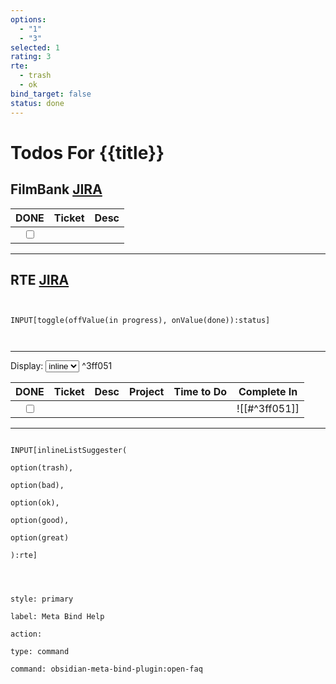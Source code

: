 ```yaml
---
options:
  - "1"
  - "3"
selected: 1
rating: 3
rte:
  - trash
  - ok
bind_target: false
status: done
---
```


# Todos For {{title}}

## FilmBank [JIRA](https://fincons.atlassian.net/jira/software/projects/DDS/boards/9/timeline)

|                     DONE                      | Ticket | Desc |
| :-------------------------------------------: | :----: | :--: |
| <input type="checkbox" unchecked id="abde39"> |  []()  |      |

---

## RTE [JIRA](https://ott-jira.finconsgroup.com/secure/RapidBoard.jspa?rapidView=1&projectKey=RTEBB&view=planning.nodetail&quickFilter=1)

```meta-bind


INPUT[toggle(offValue(in progress), onValue(done)):status]



```

---

Display: <select> <option>inline</option> <option>block</option> <option>flex</option> <option>grid</option> </select> ^3ff051

|                     DONE                      | Ticket | Desc | Project | Time to Do |  Complete In  |
| :-------------------------------------------: | :----: | ---- | :-----: | :--------: | :-----------: |
| <input type="checkbox" unchecked id="64f445"> |  []()  |      |         |            | ![[#^3ff051]] |

---

```meta-bind

INPUT[inlineListSuggester(

option(trash),

option(bad),

option(ok),

option(good),

option(great)

):rte]



```

```meta-bind

style: primary

label: Meta Bind Help

action:

type: command

command: obsidian-meta-bind-plugin:open-faq

```
